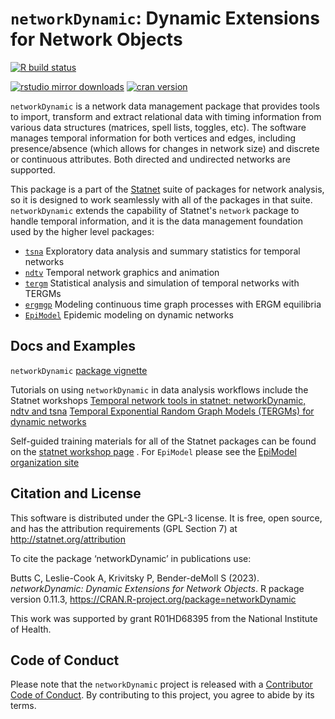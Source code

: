 # `networkDynamic`:  Dynamic Extensions for Network Objects

[![R build status](https://github.com/statnet/networkDynamic/workflows/R-CMD-check/badge.svg)](https://github.com/statnet/networkDynamic/actions)

[![rstudio mirror downloads](https://cranlogs.r-pkg.org/badges/networkDynamic?color=2ED968)](https://cranlogs.r-pkg.org/)
[![cran version](https://www.r-pkg.org/badges/version/networkDynamic)](https://cran.r-project.org/package=networkDynamic)

`networkDynamic` is a network data management package that provides tools to import, transform and extract relational data with timing information from various data structures (matrices, spell lists, toggles, etc). The software manages temporal information for both vertices and edges, including presence/absence (which allows for changes in network size) and discrete or continuous attributes.  Both directed and undirected networks are supported.

This package is a part of the [Statnet](https://statnet.org) suite of packages for network analysis, so it is designed to work seamlessly with all of the packages in that suite. `networkDynamic` extends the capability of Statnet's `network` package to handle temporal information, and it is the data management foundation used by the higher level packages: 
* [`tsna`](https://github.com/statnet/tsna) Exploratory data analysis and summary statistics for temporal networks
* [`ndtv`](https://github.com/statnet/ndtv) Temporal network graphics and animation
* [`tergm`](https://github.com/statnet/tergm) Statistical analysis and simulation of temporal networks with TERGMs
* [`ergmgp`](https://github.com/statnet/ergmgp) Modeling continuous time graph processes with ERGM equilibria
* [`EpiModel`](https://www.epimodel.org/) Epidemic modeling on dynamic networks

## Docs and Examples

`networkDynamic` [package vignette](https://cran.r-project.org/web/packages/networkDynamic/vignettes/networkDynamic.pdf)

Tutorials on using `networkDynamic` in data analysis workflows include the Statnet workshops [Temporal network tools in statnet: networkDynamic, ndtv and tsna](https://statnet.org/workshop-ndtv/ndtv_workshop.html) [Temporal Exponential Random Graph Models (TERGMs) for dynamic networks](https://statnet.org/workshop-tergm/)

Self-guided training materials for all of the Statnet packages can be found on the [statnet workshop page](https://statnet.org/workshops/) .  For `EpiModel` please see the [EpiModel organization site](https://www.epimodel.org/)



## Citation and License

This software is distributed under the GPL-3 license.  It is free, open source, and has the attribution requirements (GPL Section 7) at
http://statnet.org/attribution

To cite the package ‘networkDynamic’ in publications use:

  Butts C, Leslie-Cook A, Krivitsky P, Bender-deMoll S
  (2023). _networkDynamic: Dynamic Extensions for Network Objects_. R package version 0.11.3,
  <https://CRAN.R-project.org/package=networkDynamic>
  
This work was supported by grant R01HD68395 from the National Institute of Health.


## Code of Conduct
  
Please note that the `networkDynamic` project is released with a [Contributor Code of Conduct](https://contributor-covenant.org/version/2/1/CODE_OF_CONDUCT.html). By contributing to this project, you agree to abide by its terms.

